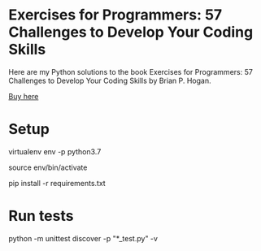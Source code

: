 # Exercises for Programmers: 57 Challenges to Develop Your Coding Skills

Here are my Python solutions to the book Exercises for Programmers: 57 Challenges to Develop Your Coding Skills by Brian P. Hogan.

[Buy here](https://www.amazon.co.uk/Exercises-Programmers-Challenges-Develop-Coding/dp/1680501224)

# Setup
virtualenv env -p python3.7

source env/bin/activate

pip install -r requirements.txt

# Run tests
python -m unittest discover -p "*_test.py" -v